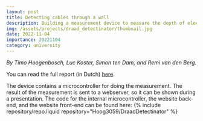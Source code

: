 ```yaml
---
layout: post
title: Detecting cables through a wall
description: Building a measurement device to measure the depth of electricity cables in the walls.
img: /assets/projects/draad_detectinator/thumbnail.jpg
date: 2022-11-04
importance: 20221104
category: university
---
```


*By Timo Hoogenbosch, Luc Koster, Simon ten Dam, and Remi van den Berg.*

You can read the full report (in Dutch) [here](/assets/projects/draad_detectinator/verslag.pdf).

The device contains a microcontroller for doing the measurement. The result of the measurement is sent to a webserver, so it can be shown during a presentation. The code for the internal microcontroller, the website back-end, and the website front-end can be found here:
{% include repository/repo.liquid repository="Hoog3059/DraadDetectinator" %}